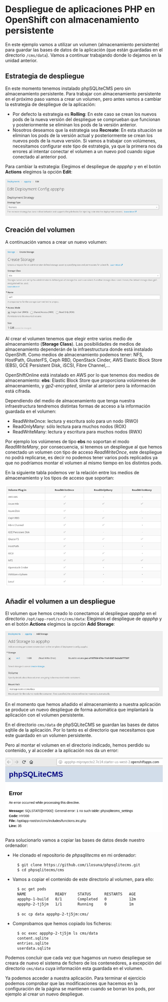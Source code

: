 # Despliegue de aplicaciones PHP en OpenShift con almacenamiento persistente

En este ejemplo vamos a utilizar un volumen (almacenamiento persistente) para guardar las bases de datos de la aplicación (que están guardadas en el directorio `/cms/data`). Vamos a continuar trabajando donde lo dejamos en la unidad anterior.

## Estrategia de despliegue

En este momento tenemos instalado phpSQLiteCMS pero sin almacenamiento persistente. Para trabajar con almacenamiento persistente en el próximo paso vamos a crear un volumen, pero antes vamos a cambiar la estrategia de despliegue de la aplicación:

* Por defecto la estrategia es **Rolling**: En este caso se crean los nuevos pods de la nueva versión del despliegue se comprueban que funcionan y posteriormente se eliminan los pods de la versión anterior.
* Nosotros deseamos que la estrategia sea **Recreate**: En esta situación se eliminan los pods de la versión actual y posteriormente se crean los nuevos pods de la nueva versión. Si vamos a trabajar con volúmenes, necesitamos configurar este tipo de estrategia, ya que la primera nos da errores al intentar conectar el volumen a un nuevo pod cuando sigue conectado al anterior pod.

Para cambiar la estrategia: Elegimos el despliegue de *appphp* y en el botón **Actions** elegimos la opción **Edit**:

![wp3](img/deploy.png)

## Creación del volumen

A continuación vamos a crear un nuevo volumen:

![wp4](img/volumen.png)

Al crear el volumen tenemos que elegir entre varios medio de almacenamiento (**Storage Class**). Las posibilidades de medios de almacenamiento dependerán de la infraestructura donde está instalado OpenShift. Como medios de almacenamiento podemos tener: NFS, HostPath, GlusterFS, Ceph RBD, OpenStack Cinder, AWS Elastic Block Store (EBS), GCE Persistent Disk, iSCSI, Fibre Channel,...

 OpenShiftOnline está instalado en AWS por lo que tenemos dos medios de almacenamiento: **ebs**: Elastic Block Store que proporciona volúmenes de almacenamiento, y *gp2-encrypted*, similar al anterior pero la información está cifrada.

Dependiendo del medio de almacenamiento que tenga nuestra infraestructura tendremos distintas formas de acceso a la información guardada en el volumen:
* ReadWriteOnce: lectura y escritura solo para un nodo (RWO)
* ReadOnlyMany: sólo lectura para muchos nodos (ROX)
* ReadWriteMany: lectura y escritura para muchos nodos (RWX)

Por ejemplo los volúmenes de tipo **ebs** no soportan el modo *ReadWriteMany*, por consecuencia, si tenemos un despliegue al que hemos conectado un volumen con tipo de acceso *ReadWriteOnce*, este despliegue no podrá replicarse, es decir no podemos tener varios pods replicados ya que no podríamos montar el volumen al mismo tiempo en los distintos pods.

En la siguiente tabla podemos ver la relación entre los medios de almacenamiento y los tipos de acceso que soportan:

![wp5](img/tabla.png)

## Añadir el volumen a un despliegue

El volumen que hemos creado lo conectamos al despliegue *appphp* en el directorio `/opt/app-root/src/cms/data`: Elegimos el despliegue de *appphp* y en el botón **Actions** elegimos la opción **Add Storage**:

![wp5](img/volumen2.png)

En el momento que hemos añadido el almacenamiento a nuestra aplicación se produce un nuevo despliegue de forma automática que implantará la aplicación con el volumen persistente.

En el directorio `cms/data` de phpSQLiteCMS se guardan las bases de datos sqltile de la aplicación. Por lo tanto es el directorio que necesitamos que este guardado en un volumen persistente.

Pero al montar el volumen en el directorio indicado, hemos perdido su contenido, y al acceder a la aplicación nos da un error:

![wp5](img/error.png)

Para solucionarlo vamos a copiar las bases de datos desde nuestro ordenador:

* He clonado el repositorio de *phpsqlitecms*  en mi ordenador:

        $ git clone https://github.com/ilosuna/phpsqlitecms.git
        $ cd phpsqlitecms/cms

* Vamos a copiar el contenido de este directorio al volumen, para ello:

        $ oc get pods
        NAME             READY     STATUS      RESTARTS   AGE
        appphp-1-build   0/1       Completed   0          12m
        appphp-2-tj5jm   1/1       Running     0          1m

        $ oc cp data appphp-2-tj5jm:cms/

* Comprobamos que hemos copiado los ficheros:

        $ oc exec appphp-2-tj5jm ls cms/data
        content.sqlite
        entries.sqlite
        userdata.sqlite
  
Podemos concluir que cada vez que hagamos un nuevo despliegue se creara de nuevo el sistema de fichero de los contenedores, a excepción del directorio `cms/data` cuya información esta guardada en el volumen. 

Ya podemos acceder a nuestra aplicación. Para terminar el ejercicio podemos comprobar que las modificaciones que hacemos en la configuración de la página se mantienen cuando se borran los pods, por ejemplo al crear un nuevo despliegue.

